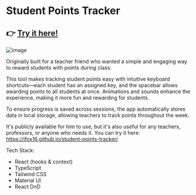 # Student Points Tracker
## 👉 [Try it here!](https://jfox16.github.io/student-points-tracker/)
![image](https://github.com/user-attachments/assets/7df0ea76-99c7-467d-92da-6dd0de41cc9a)

Originally built for a teacher friend who wanted a simple and engaging way to reward students with points during class.

This tool makes tracking student points easy with intuitive keyboard shortcuts—each student has an assigned key, and the spacebar allows awarding points to all students at once. Animations and sounds enhance the experience, making it more fun and rewarding for students.

To ensure progress is saved across sessions, the app automatically stores data in local storage, allowing teachers to track points throughout the week.

It's publicly available for him to use, but it's also useful for any teachers, professors, or anyone who needs it. You can try it here: https://jfox16.github.io/student-points-tracker/

Tech Stack:

- React (hooks & context)
- TypeScript
- Tailwind CSS
- Material UI
- React DnD
